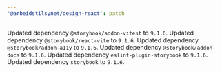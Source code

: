 ```yaml
---
'@arbeidstilsynet/design-react': patch
---
```


Updated dependency `@storybook/addon-vitest` to `9.1.6`.
Updated dependency `@storybook/react-vite` to `9.1.6`.
Updated dependency `@storybook/addon-a11y` to `9.1.6`.
Updated dependency `@storybook/addon-docs` to `9.1.6`.
Updated dependency `eslint-plugin-storybook` to `9.1.6`.
Updated dependency `storybook` to `9.1.6`.
